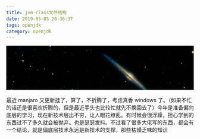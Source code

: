 ```yaml
---
title: jvm-class文件结构
date: 2019-05-05 20:36:37
tags: openjdk
category: openjdk
---
```


![](jvm-class文件结构/class.png)

最近 manjaro 又更新挂了，算了，不折腾了，考虑真香 windows 了。（如果不忙的话还是很喜欢折腾的，但是最近手头也比较忙就先不换回去了）今年是准备偏向底层的学习，现在新技术层出不穷，让人眼花缭乱。有时候会很浮躁，担心学到的东西过不了多久就会被抛弃。也是瑟瑟发抖。不过看了很多大佬写的东西，都会有一个结论，就是偏底层技术永远是新技术的支撑，那些枯燥乏味的知识

